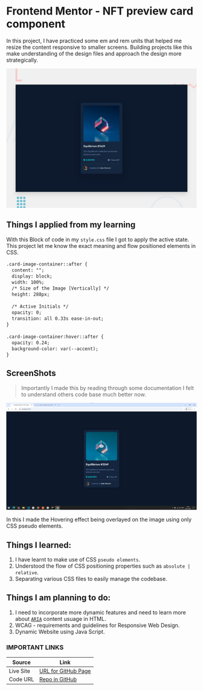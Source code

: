 # Frontend Mentor - NFT preview card component

In this project, I have practiced some em and rem units that helped me resize the content responsive to smaller screens. Building projects like this make understanding of the design files and approach the design more strategically.

![Design preview for the NFT preview card component coding challenge](./desktop-preview.jpg)

## Things I applied from my learning

With this Block of code in my `style.css` file I got to apply the active state. This project let me know the exact meaning and flow positioned elements in CSS.

```
.card-image-container::after {
  content: "";
  display: block;
  width: 100%;
  /* Size of the Image [Vertically] */
  height: 288px;

  /* Active Initials */
  opacity: 0;
  transition: all 0.33s ease-in-out;
}

.card-image-container:hover::after {
  opacity: 0.24;
  background-color: var(--accent);
}
```

## ScreenShots

> Importantly I made this by reading through some documentation I felt to understand others code base much better now.

![Hovering of Image](./nft-card-component-screenshot.png)

In this I made the Hovering effect being overlayed on the image using only CSS pseudo elements.

## Things I learned:

1. I have learnt to make use of CSS `pseudo elements`.
1. Understood the flow of CSS positioning properties such as `absolute | relative`.
1. Separating various CSS files to easily manage the codebase.

## Things I am planning to do:

1. I need to incorporate more dynamic features and need to learn more about [`ARIA`](https://developer.mozilla.org/en-US/docs/Web/Accessibility/ARIA) content usuage in HTML.
1. WCAG - requirements and guidelines for Responsive Web Design.
1. Dynamic Website using Java Script.

### IMPORTANT LINKS

| Source    | Link                            |
| --------- | ------------------------------- |
| Live Site | [URL for GitHub Page](https://) |
| Code URL  | [Repo in GitHub](https://)      |
